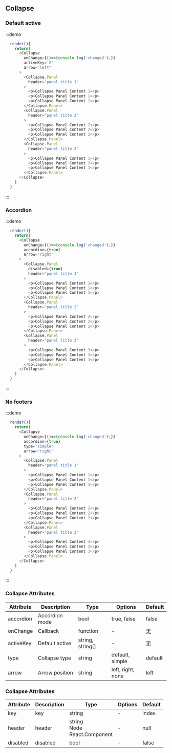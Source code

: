 ## Collapse

### Default active

:::demo

```js
  render(){
    return(
      <Collapse 
        onChange={()=>{console.log('changed');}} 
        activeKey='2' 
        arrow="left"
      >
        <Collapse.Panel
          header="panel title 1"
        >
          <p>Collapse Panel Content 1</p>
          <p>Collapse Panel Content 1</p>
          <p>Collapse Panel Content 1</p>
        </Collapse.Panel>
        <Collapse.Panel
          header="panel title 2"
        >
          <p>Collapse Panel Content 2</p>
          <p>Collapse Panel Content 2</p>
          <p>Collapse Panel Content 2</p>
        </Collapse.Panel>
        <Collapse.Panel
          header="panel title 3"
        >
          <p>Collapse Panel Content 3</p>
          <p>Collapse Panel Content 3</p>
          <p>Collapse Panel Content 3</p>
        </Collapse.Panel>
      </Collapse>
    )
  }

```
:::

### Accordion
:::demo

```js
  render(){
    return(
      <Collapse 
        onChange={()=>{console.log('changed');}} 
        accordion={true} 
        arrow="right"
      >
        <Collapse.Panel
          disabled={true}
          header="panel title 1"
        >
          <p>Collapse Panel Content 1</p>
          <p>Collapse Panel Content 1</p>
          <p>Collapse Panel Content 1</p>
        </Collapse.Panel>
        <Collapse.Panel
          header="panel title 2"
        >
          <p>Collapse Panel Content 2</p>
          <p>Collapse Panel Content 2</p>
          <p>Collapse Panel Content 2</p>
        </Collapse.Panel>
        <Collapse.Panel
          header="panel title 3"
        >
          <p>Collapse Panel Content 3</p>
          <p>Collapse Panel Content 3</p>
          <p>Collapse Panel Content 3</p>
        </Collapse.Panel>
      </Collapse>
    )
  }

```
:::

### No footers
:::demo

```js
  render(){
    return(
      <Collapse 
        onChange={()=>{console.log('changed');}} 
        accordion={true} 
        type="simple"
        arrow="right"
      >
        <Collapse.Panel
          header="panel title 1"
        >
          <p>Collapse Panel Content 1</p>
          <p>Collapse Panel Content 1</p>
          <p>Collapse Panel Content 1</p>
        </Collapse.Panel>
        <Collapse.Panel
          header="panel title 2"
        >
          <p>Collapse Panel Content 2</p>
          <p>Collapse Panel Content 2</p>
          <p>Collapse Panel Content 2</p>
        </Collapse.Panel>
        <Collapse.Panel
          header="panel title 3"
        >
          <p>Collapse Panel Content 3</p>
          <p>Collapse Panel Content 3</p>
          <p>Collapse Panel Content 3</p>
        </Collapse.Panel>
      </Collapse>
    )
  }

```
:::

###  Collapse Attributes

| Attribute | Description | Type | Options | Default |
| -------- | ----- | ---- | ---- | ---- |
| accordion | Accordion mode |  bool | true, false | false|
| onChange | Callback | function | - | 无 |
| activeKey | Default active | string, string[] | - | 无 |
| type | Collapse type | string | default, simple | default |
| arrow | Arrow position | string | left, right, none | left |


###  Collapse Attributes

| Attribute | Description | Type | Options | Default |
| -------- | ----- | ---- | ---- | ---- |
| key | key |  string | - | index |
| header | header | string <br/> Node <br/> React.Component | - | null |
| disabled | disabled | bool | - | false |
